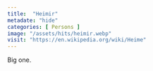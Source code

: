 ```yaml
---
title:  "Heimir"
metadate: "hide"
categories: [ Persons ]
image: "/assets/hits/heimir.webp"
visit: "https://en.wikipedia.org/wiki/Heime"
---
```

Big one.




